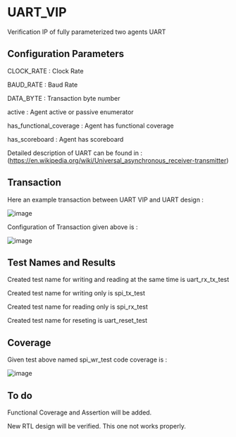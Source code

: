 # UART_VIP

Verification IP of fully parameterized two agents UART

## Configuration Parameters

CLOCK_RATE               : Clock Rate

BAUD_RATE                : Baud Rate 

DATA_BYTE                : Transaction byte number

active                   : Agent active or passive enumerator

has_functional_coverage  : Agent has functional coverage

has_scoreboard           : Agent has scoreboard

Detailed description of UART can be found in :
(https://en.wikipedia.org/wiki/Universal_asynchronous_receiver-transmitter)

## Transaction
Here an example transaction between UART VIP and UART design :

![image](https://github.com/DenizzzGuzell/UART_VIP/assets/81621705/7a5c5a36-200e-4cc8-8251-8a75883e4480)


Configuration of Transaction given above is :

![image](https://github.com/DenizzzGuzell/UART_VIP/assets/81621705/781355cb-9e33-4773-956b-668c0efcc87a)

## Test Names and Results
Created test name for writing and reading at the same time is uart_rx_tx_test

Created test name for writing only is spi_tx_test

Created test name for reading only is spi_rx_test

Created test name for reseting is uart_reset_test

## Coverage
Given test above named spi_wr_test code coverage is :

![image](https://github.com/DenizzzGuzell/UART_VIP/assets/81621705/82be4fa3-6574-4191-9ea1-4a561879bb4b)

## To do 
Functional Coverage and Assertion will be added.

New RTL design will be verified. This one not works properly.

